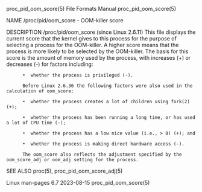 proc_pid_oom_score(5)						      File Formats Manual						 proc_pid_oom_score(5)

NAME
       /proc/pid/oom_score - OOM-killer score

DESCRIPTION
       /proc/pid/oom_score (since Linux 2.6.11)
	      This  file displays the current score that the kernel gives to this process for the purpose of selecting a process for the OOM-killer.  A higher
	      score means that the process is more likely to be selected by the OOM-killer.  The basis for this score is the amount  of	 memory	 used  by  the
	      process, with increases (+) or decreases (-) for factors including:

	      •	 whether the process is privileged (-).

	      Before Linux 2.6.36 the following factors were also used in the calculation of oom_score:

	      •	 whether the process creates a lot of children using fork(2) (+);

	      •	 whether the process has been running a long time, or has used a lot of CPU time (-);

	      •	 whether the process has a low nice value (i.e., > 0) (+); and

	      •	 whether the process is making direct hardware access (-).

	      The oom_score also reflects the adjustment specified by the oom_score_adj or oom_adj setting for the process.

SEE ALSO
       proc(5), proc_pid_oom_score_adj(5)

Linux man-pages 6.7							  2023-08-15							 proc_pid_oom_score(5)
